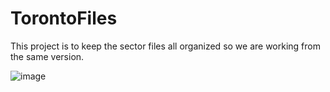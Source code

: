 # TorontoFiles

This project is to keep the sector files all organized so we are working from the same version.

![image](https://user-images.githubusercontent.com/49762648/169417609-54b1b1d4-9212-408d-ab35-280fdc616efb.png)
